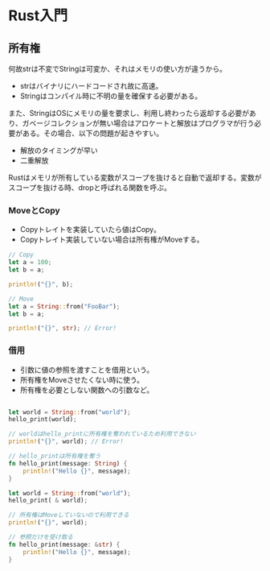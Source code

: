 # Rust入門

## 所有権

何故strは不変でStringは可変か、それはメモリの使い方が違うから。

- strはバイナリにハードコードされ故に高速。
- Stringはコンパイル時に不明の量を確保する必要がある。	

また、StringはOSにメモリの量を要求し、利用し終わったら返却する必要があり、ガベージコレクションが無い場合はアロケートと解放はプログラマが行う必要がある。その場合、以下の問題が起きやすい。

- 解放のタイミングが早い
- 二重解放

Rustはメモリが所有している変数がスコープを抜けると自動で返却する。変数がスコープを抜ける時、dropと呼ばれる関数を呼ぶ。

### MoveとCopy

- Copyトレイトを実装していたら値はCopy。
- Copyトレイト実装していない場合は所有権がMoveする。

```rust
// Copy
let a = 100;
let b = a;

println!("{}", b);

// Move
let a = String::from("FooBar");
let b = a;

println!("{}", str); // Error!
```

### 借用

- 引数に値の参照を渡すことを借用という。
- 所有権をMoveさせたくない時に使う。
- 所有権を必要としない関数への引数など。

```rust

let world = String::from("world");
hello_print(world);

// worldはhello_printに所有権を奪われているため利用できない
println!("{}", world); // Error!

// hello_printは所有権を奪う
fn hello_print(message: String) {
    println!("Hello {}", message);
}

let world = String::from("world");
hello_print( & world);

// 所有権はMoveしていないので利用できる
println!("{}", world);

// 参照だけを受け取る
fn hello_print(message: &str) {
    println!("Hello {}", message);
}
```
